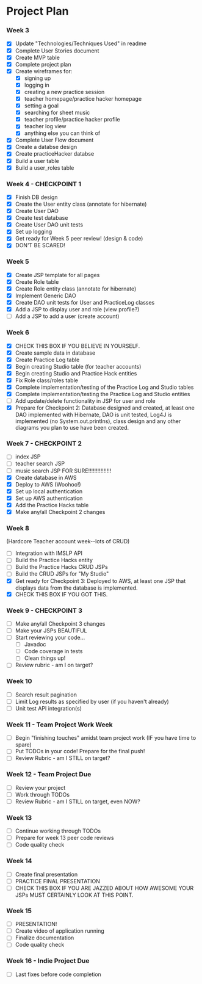# Project Plan 

### Week 3 

- [x] Update "Technologies/Techniques Used" in readme
- [x] Complete User Stories document 
- [x] Create MVP table 
- [x] Complete project plan
- [x] Create wireframes for: 
   - [x] signing up
   - [x] logging in 
   - [x] creating a new practice session
   - [x] teacher homepage/practice hacker homepage 
   - [x] setting a goal 
   - [x] searching for sheet music
   - [x] teacher profile/practice hacker profile
   - [x] teacher log view
   - [x] anything else you can think of 
- [x] Complete User Flow document 
- [x] Create a databse design
- [x] Create practiceHacker databse 
- [x] Build a user table
- [x] Build a user_roles table

### Week 4 - CHECKPOINT 1

- [x] Finish DB design 
- [x] Create the User entity class (annotate for hibernate) 
- [x] Create User DAO 
- [x] Create test database 
- [x] Create User DAO unit tests
- [x] Set up logging
- [x] Get ready for Week 5 peer review! (design & code)
- [x] DON'T BE SCARED! 

### Week 5

- [x] Create JSP template for all pages 
- [x] Create Role table 
- [x] Create Role entity class (annotate for hibernate)
- [x] Implement Generic DAO
- [x] Create DAO unit tests for User and PracticeLog classes
- [x] Add a JSP to display user and role (view profile?) 
- [ ] Add a JSP to add a user (create account)

### Week 6

- [x] CHECK THIS BOX IF YOU BELIEVE IN YOURSELF. 
- [x] Create sample data in database
- [x] Create Practice Log table 
- [x] Begin creating Studio table (for teacher accounts)
- [x] Begin creating Studio and Practice Hack entities 
- [x] Fix Role class/roles table
- [x] Complete implementation/testing of the Practice Log and Studio tables
- [x] Complete implementation/testing the Practice Log and Studio entities
- [ ] Add update/delete functionality in JSP for user and role 
- [x] Prepare for Checkpoint 2: Database designed and created, at least one DAO implemented with Hibernate, DAO is unit tested, Log4J is implemented (no System.out.printlns), class design and any other diagrams you plan to use have been created.

### Week 7 - CHECKPOINT 2

- [ ] index JSP
- [ ] teacher search JSP
- [ ] music search JSP FOR SURE!!!!!!!!!!!!!!!
- [x] Create database in AWS
- [x] Deploy to AWS (Woohoo!)
- [x] Set up local authentication 
- [x] Set up AWS authentication 
- [x] Add the Practice Hacks table 
- [x] Make any/all Checkpoint 2 changes 

### Week 8

(Hardcore Teacher account week--lots of CRUD)
- [ ] Integration with IMSLP API
- [ ] Build the Practice Hacks entity 
- [ ] Build the Practice Hacks CRUD JSPs
- [ ] Build the CRUD JSPs for "My Studio"
- [x] Get ready for Checkpoint 3: Deployed to AWS, at least one JSP that displays data from the database is implemented.
- [x] CHECK THIS BOX IF YOU GOT THIS.

### Week 9 - CHECKPOINT 3

- [ ] Make any/all Checkpoint 3 changes
- [ ] Make your JSPs BEAUTIFUL
- [ ] Start reviewing your code...
   - [ ] Javadoc
   - [ ] Code coverage in tests
   - [ ] Clean things up! 
- [ ] Review rubric - am I on target?

### Week 10

- [ ] Search result pagination 
- [ ] Limit Log results as specified by user (if you haven't already) 
- [ ] Unit test API integration(s)

### Week 11 - Team Project Work Week 

- [ ] Begin "finishing touches" amidst team project work (IF you have time to spare)
- [ ] Put TODOs in your code! Prepare for the final push!
- [ ] Review Rubric - am I STILL on target?

### Week 12 - Team Project Due 

- [ ] Review your project
- [ ] Work through TODOs 
- [ ] Review Rubric - am I STILL on target, even NOW?

### Week 13

- [ ] Continue working through TODOs 
- [ ] Prepare for week 13 peer code reviews
- [ ] Code quality check

### Week 14
 
- [ ] Create final presentation
- [ ] PRACTICE FINAL PRESENTATION
- [ ] CHECK THIS BOX IF YOU ARE JAZZED ABOUT HOW AWESOME YOUR JSPs MUST CERTAINLY LOOK AT THIS POINT.

### Week 15

- [ ] PRESENTATION! 
- [ ] Create video of application running 
- [ ] Finalize documentation 
- [ ] Code quality check

### Week 16 - Indie Project Due

- [ ] Last fixes before code completion
